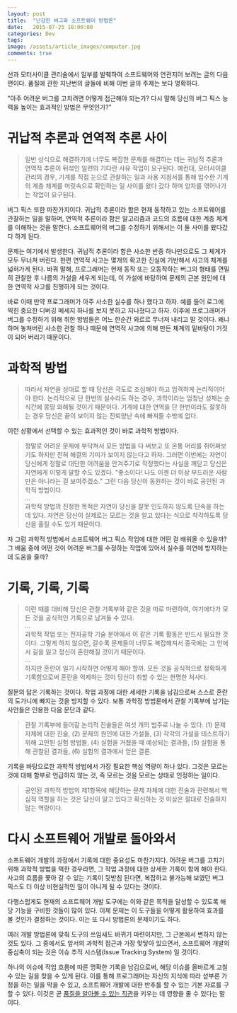 ```yaml
---
layout: post
title:  "난감한 버그와 소프트웨어 방법론"
date:   2015-07-25 18:00:00
categories: Dev
tags: 
image: /assets/article_images/computer.jpg
comments: true
---
```

선과 모터사이클 관리술에서 일부를 발췌하여 소프트웨어와 연관지어 보려는 글의 다음 편이다. 품질에 관한 지난번의 글들에 비해 이번 글의 주제는 보다 명확하다.

"아주 어려운 버그를 고치려면 어떻게 접근해야 되는가? 다시 말해 당신의 버그 픽스 능력을 높이는 효과적인 방법은 무엇인가?"

# 귀납적 추론과 연역적 추론 사이
> 일반 상식으로 해결하기에 너무도 복잡한 문제를 해결하는 데는 귀납적 추론과 연역적 추론이 뒤섞인 일련의 기다란 사유 작업이 요구된다. 예컨대, 모터사이클 관리의 경우, 기계를 직접 눈으로 관찰하는 일과 사용 지침서를 통해 입수한 기계의 계층 체계를 머릿속으로 확인하는 일 사이를 왔다 갔다 하며 양자를 엮어나가는 작업이 요구된다.

버그 픽스 또한 마찬가지이다. 귀납적 추론이라 함은 현재 동작하고 있는 소프트웨어를 관찰하는 일을 말하며, 연역적 추론이라 함은 알고리즘과 코드의 흐름에 대한 계층 체계를 이해하는 것을 말한다. 소프트웨어의 버그를 수정하기 위해서는 이 둘 사이를 왔다갔다 하게 된다.

문제는 여기에서 발생한다. 귀납적 추론이라 함은 사소한 반증 하나만으로도 그 체계가 모두 무너져 버린다. 한편 연역적 사고는 몇개의 확고한 진실에 기반해서 사고의 체계를 넓혀가게 된다. 바꿔 말해, 프로그래머는 현재 동작 또는 오동작하는 버그의 형태를 면밀히 관찰한 후 나름의 가설을 세우게 되는데, 이 가설에 바탕하여 문제의 근본 원인에 대한 연역적 사고를 진행하게 되는 것이다.

바로 이때 만약 프로그래머가 아주 사소한 실수를 하나 했다고 하자. 예를 들어 로그에 찍힌 중요한 디버깅 메세지 하나를 보지 못하고 지나쳤다고 하자. 이후에 프로그래머가 버그를 수정하기 위해 취한 방법들은 어느 한순간 와르르 무너져 내리고 말 것이다. 왜냐하며 놓쳐버린 사소한 관찰 하나 때문에 연역적 사고에 의해 만든 체계의 밑바탕이 거짓이 되어 버리기 때문이다.

# 과학적 방법
> 따라서 자연을 상대로 할 때 당신은 극도로 조심해야 하고 엄격하게 논리적이어야 한다. 논리적으로 단 한번의 실수라도 하는 경우, 과학이라는 엄청난 성채는 순식간에 몽땅 와해될 것이기 때문이다. 기계에 대한 연역을 단 한번이라도 잘못하는 경우 당신은 끝이 보이지 않는 진퇴양난 속에 빠져들 수밖에 없다.

이런 상황에서 선택할 수 있는 효과적인 것이 바로 과학적 방법이다.

> 정말로 어려운 문제에 부닥쳐서 모든 방법을 다 써보고 또 온통 머리를 쥐어짜보기도 하지만 전혀 해결의 기미가 보이지 않는다고 하자. 그러면 이번에는 자연이 당신에게 정말로 대단한 어려움을 안겨주기로 작정했다는 사실을 깨닫고 당신은 자연에게 이렇게 말할 수도 있겠다. "좋소이다! 나도 이젠 더 이상 부드러운 사람만은 아니라는 걸 보여주겠소." 그런 다음 당신이 동원하는 것이 바로 공인된 과학적 방법이다.   
> ...   
> 과학적 방법의 진정한 목적은 자연이 당신을 잘못 인도하지 않도록 단속을 하는 데 있다. 자연은 당신이 실제로는 모르는 것을 알고 있다는 식으로 착각하도록 당신을 홀릴 수도 있기 때문이다. 

자 그럼 과학적 방법에서 소프트웨어 버그 픽스 작업에 대한 어떤 걸 배워올 수 있을까? 그 배움 중에 어떤 것이 어려운 버그를 수정하는 작업에 있어서 실수를 미연에 방지하는 데 도움을 줄까?

# 기록, 기록, 기록
> 이런 때를 대비해 당신은 관찰 기록부와 같은 것을 따로 마련하여, 여기에다가 모든 것을 공식적인 기록으로 남겨둘 수 있다.   
> ...   
> 과학적 작업 또는 전자공학 기술 분야에서 이 같은 기록 활동은 반드시 필요한 것이다. 그렇게 하지 않으면, 갈수록 문제들이 너무도 복잡해져서 종국에는 그 안에서 길을 잃고 정신이 혼란해질 것이기 때문이다.   
> ...   
> 하지만 혼란이 일기 시작하면 어떻게 해야 할까. 모든 것을 공식적으로 정확하게 기록함으로써 혼란을 억제하는 것이 당신이 취할 수 있는 현명한 처사다.

질문의 답은 기록하는 것이다. 작업 과정에 대한 세세한 기록을 남김으로써 스스로 혼란의 도가니에 빠지는 것을 방지할 수 있다. 보통 과학정 방법론에서 관찰 기록부에 남기는 사안들은 인용한 다음 문단과 같다.

> 관찰 기록부에 들어갈 논리적 진술들은 여섯 개의 범주로 나눌 수 있다. (1) 문제 자체에 대한 진술, (2) 문제의 원인에 대한 가설들, (3) 각각의 가설을 테스트하기 위해 고안된 실험 방법들, (4) 실험을 거쳤을 때 예상되는 결과들, (5) 실험을 통해 관찰된 결과들, (6) 실험의 결과에서 얻은 결론.

기록을 바탕으로한 과학적 방법에서 가장 필요한 핵심 역량이 하나 있다. 그것은 모르는 것에 대해 함부로 언급하지 않는 것, 즉 모르는 것을 모르는 상태로 인정하는 일이다.

> 공인된 과학적 방법의 제1항목에 해당하는 문제 자체에 대한 진술과 관련해서 핵심적 역할을 하는 것은 당신이 알고 있다고 확신하는 것 이상은 절대로 진술하지 않는 역량이다.

# 다시 소프트웨어 개발로 돌아와서
소프트웨어 개발의 과정에서 기록에 대한 중요성도 마찬가지다. 어려운 버그를 고치기 위해 과학적 방법을 택한 경우라면, 그 작업 과정에 대한 상세한 기록이 함께 해야 한다. 사고의 흐름을 쫓아 갈 수 있는 기록이 뒷받침 된다면, 복잡하고 불가능해 보였던 버그 픽스도 더 이상 비현실적인 일이 아니게 될 수 있다는 것이다.

다행스럽게도 현재의 소프트웨어 개발 도구에는 이와 같은 목적을 달성할 수 있도록 해당 기능을 구비한 것들이 많이 있다. 이제 문제는 이 도구들을 어떻게 활용하여 효과를 볼 것인가 결정하는 것이다. 이는 또 다시 방법론의 문제이기도 하다.

여러 개발 방법론에 맞춰 도구의 쓰임새도 바뀌기 마련이지만, 그 근본에서 변하지 않는 것도 있다. 그 중에서도 앞서의 과학적 접근과 가장 맞닿아 있으면서, 소프트웨어 개발의 중심축이 되는 것은 이슈 추적 시스템(Issue Tracking System) 일 것이다.

하나의 이슈에 작업 흐름에 따른 명확한 기록을 남김으로써, 해당 이슈를 올바르게 고칠 수 있는 길을 찾을 수 있게 된다. 이를 통해 프로그래머는 자신의 지식에 따라 섣부른 가정을 하는 일을 막을 수 있고, 소프트웨어 개발에 대한 반추를 할 수 있는 기본 자료를 구할 수 있다. 이것은 곧 [품질을 알아볼 수 있는 직관](/dev/2015/07/22/how_to_choose_for_quality_and_insight.html)을 키우는 데 영향을 줄 수 있다는 말이다.
